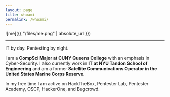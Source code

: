 ```yaml
---
layout: page
title: whoami
permalink: /whoami/
---
```


![me]({{ "/files/me.png" | absolute_url }})<br/>

---

IT by day.
Pentesting by night.

I am a **CompSci Major at CUNY Queens College** with an emphasis in Cyber-Security.
I also currently work in **IT at NYU Tandon School of Engineering** and am a former **Satellite Communications Operator in the United States Marine Corps Reserve**.

In my free time I am active on HackTheBox, Pentester Lab, Pentester Academy, OSCP, HackerOne, and Bugcrowd.

